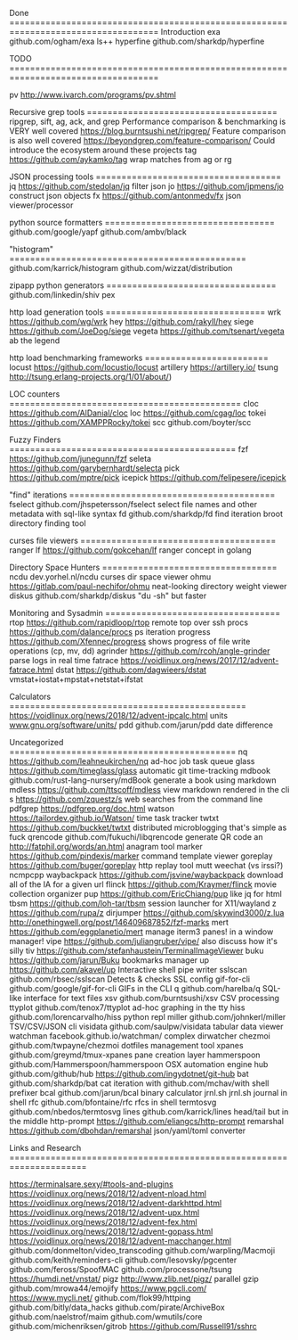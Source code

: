 Done ===================================================================================
Introduction
exa             github.com/ogham/exa                  ls++
hyperfine       github.com/sharkdp/hyperfine

TODO ===================================================================================

pv              http://www.ivarch.com/programs/pv.shtml

Recursive grep tools =====================================
ripgrep, sift, ag, ack, and grep
                Performance comparison & benchmarking is VERY well covered https://blog.burntsushi.net/ripgrep/
                Feature comparison is also well covered https://beyondgrep.com/feature-comparison/
                Could introduce the ecosystem around these projects
tag             https://github.com/aykamko/tag        wrap matches from ag or rg

JSON processing tools ====================================
jq              https://github.com/stedolan/jq        filter json
jo              https://github.com/jpmens/jo          construct json objects
fx              https://github.com/antonmedv/fx       json viewer/processor

python source formatters =================================
github.com/google/yapf
github.com/ambv/black

"histogram" ==============================================
github.com/karrick/histogram
github.com/wizzat/distribution

zipapp python generators =================================
github.com/linkedin/shiv
pex

http load generation tools ===============================
wrk             https://github.com/wg/wrk
hey             https://github.com/rakyll/hey
siege           https://github.com/JoeDog/siege
vegeta          https://github.com/tsenart/vegeta
ab              the legend

http load benchmarking frameworks ========================
locust          https://github.com/locustio/locust
artillery       https://artillery.io/
tsung           http://tsung.erlang-projects.org/1/01/about/)

LOC counters =============================================
cloc            https://github.com/AlDanial/cloc
loc							https://github.com/cgag/loc
tokei						https://github.com/XAMPPRocky/tokei
scc             github.com/boyter/scc

Fuzzy Finders ============================================
fzf             https://github.com/junegunn/fzf
seleta          https://github.com/garybernhardt/selecta
pick            https://github.com/mptre/pick
icepick         https://github.com/felipesere/icepick

"find" iterations ========================================
fselect         github.com/jhspetersson/fselect       select file names and other metadata with sql-like syntax
fd              github.com/sharkdp/fd                 find iteration
broot                                                 directory finding tool

curses file viewers ======================================
ranger
lf              https://github.com/gokcehan/lf        ranger concept in golang

Directory Space Hunters ==================================
ncdu            dev.yorhel.nl/ncdu                    curses dir space viewer
ohmu            https://gitlab.com/paul-nechifor/ohmu neat-looking directory weight viewer
diskus          github.com/sharkdp/diskus             "du -sh" but faster

Monitoring and Sysadmin ==================================
rtop            https://github.com/rapidloop/rtop     remote top over ssh
procs           https://github.com/dalance/procs      ps iteration
progress        https://github.com/Xfennec/progress   shows progress of file write operations (cp, mv, dd)
agrinder        https://github.com/rcoh/angle-grinder parse logs in real time
fatrace         https://voidlinux.org/news/2017/12/advent-fatrace.html
dstat           https://github.com/dagwieers/dstat    vmstat+iostat+mpstat+netstat+ifstat

Calculators ==============================================
https://voidlinux.org/news/2018/12/advent-ipcalc.html
units           www.gnu.org/software/units/
pdd             github.com/jarun/pdd                  date difference

Uncategorized ============================================
nq              https://github.com/leahneukirchen/nq  ad-hoc job task queue
glass           https://github.com/timeglass/glass    automatic git time-tracking
mdbook          github.com/rust-lang-nursery/mdBook   generate a book using markdown
mdless          https://github.com/ttscoff/mdless     view markdown rendered in the cli
s               https://github.com/zquestz/s          web searches from the command line
pdfgrep         https://pdfgrep.org/doc.html
watson          https://tailordev.github.io/Watson/   time task tracker
twtxt           https://github.com/buckket/twtxt      distributed microblogging that's simple as fuck
qrencode        github.com/fukuchi/libqrencode        generate QR code
an              http://fatphil.org/words/an.html      anagram tool
marker          https://github.com/pindexis/marker    command template viewer
goreplay        https://github.com/buger/goreplay     http replay tool
mutt
weechat (vs irssi?)
ncmpcpp
waybackpack     https://github.com/jsvine/waybackpack download all of the IA for a given url
flinck          https://github.com/Kraymer/flinck     movie collection organizer
pup             https://github.com/EricChiang/pup     like jq for html
tbsm            https://github.com/loh-tar/tbsm       session launcher for X11/wayland z               https://github.com/rupa/z             dirjumper https://github.com/skywind3000/z.lua
                http://onethingwell.org/post/146409687852/fzf-marks
mert            https://github.com/eggplanetio/mert   manage iterm3 panes! in a window manager!
vipe            https://github.com/juliangruber/vipe/ also discuss how it's silly
tiv             https://github.com/stefanhaustein/TerminalImageViewer
buku            https://github.com/jarun/Buku         bookmarks manager
up              https://github.com/akavel/up          Interactive shell pipe writer
sslscan         github.com/rbsec/sslscan              Detects & checks SSL config
gif-for-cli     github.com/google/gif-for-cli         GIFs in the CLI
q               github.com/harelba/q                  SQL-like interface for text files
xsv             github.com/burntsushi/xsv             CSV processing
ttyplot         github.com/tenox7/ttyplot             ad-hoc graphing in the tty
hiss            github.com/lorencarvalho/hiss         python repl
miller          github.com/johnkerl/miller            TSV/CSV/JSON cli
visidata        github.com/saulpw/visidata            tabular data viewer
watchman        facebook.github.io/watchman/          complex dirwatcher
chezmoi         github.com/twpayne/chezmoi            dotfiles management tool
xpanes          github.com/greymd/tmux-xpanes         pane creation layer
hammerspoon     github.com/Hammerspoon/hammerspoon    OSX automation engine
hub             github.com/github/hub
                https://github.com/ingydotnet/git-hub
bat             github.com/sharkdp/bat                cat iteration
with            github.com/mchav/with                 shell prefixer
bcal            github.com/jarun/bcal                 binary calculator
jrnl.sh         jrnl.sh                               journal in shell
rfc             github.com/bfontaine/rfc              rfcs in shell
termtosvg       github.com/nbedos/termtosvg
lines           github.com/karrick/lines              head/tail but in the middle
http-prompt     https://github.com/eliangcs/http-prompt
remarshal       https://github.com/dbohdan/remarshal  json/yaml/toml converter

Links and Research =====================================================================

https://terminalsare.sexy/#tools-and-plugins
https://voidlinux.org/news/2018/12/advent-nload.html
https://voidlinux.org/news/2018/12/advent-darkhttpd.html
https://voidlinux.org/news/2018/12/advent-upx.html
https://voidlinux.org/news/2018/12/advent-fex.html
https://voidlinux.org/news/2018/12/advent-gopass.html
https://voidlinux.org/news/2018/12/advent-macchanger.html
github.com/donmelton/video_transcoding
github.com/warpling/Macmoji
github.com/keith/reminders-cli
github.com/lesovsky/pgcenter
github.com/feross/SpoofMAC
github.com/processone/tsung
https://humdi.net/vnstat/
pigz            http://www.zlib.net/pigz/             parallel gzip
github.com/mrowa44/emojify
https://www.pgcli.com/
https://www.mycli.net/
github.com/flok99/httping
github.com/bitly/data_hacks
github.com/pirate/ArchiveBox
github.com/naelstrof/maim
github.com/wmutils/core
github.com/michenriksen/gitrob
https://github.com/Russell91/sshrc
